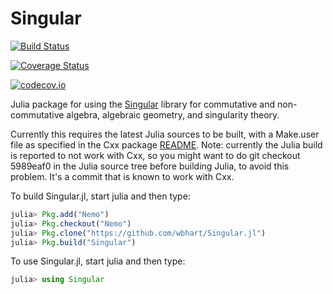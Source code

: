 # Singular

[![Build Status](https://travis-ci.org/wbhart/Singular.jl.svg?branch=master)](https://travis-ci.org/wbhart/Singular.jl)

[![Coverage Status](https://coveralls.io/repos/wbhart/Singular.jl/badge.svg?branch=master&service=github)](https://coveralls.io/github/wbhart/Singular.jl?branch=master)

[![codecov.io](http://codecov.io/github/wbhart/Singular.jl/coverage.svg?branch=master)](http://codecov.io/github/wbhart/Singular.jl?branch=master)

Julia package for using the [Singular](https://www.singular.uni-kl.de/) library for commutative and
non-commutative algebra, algebraic geometry, and singularity theory.

Currently this requires the latest Julia sources to be built, with a Make.user
file as specified in the Cxx package [README](https://github.com/Keno/Cxx.jl). Note: currently the Julia build is reported to not work with Cxx, so you might want to do git checkout 5989eaf0 in the Julia source tree before building Julia, to avoid this problem. It's a commit that is known to work with Cxx.

To build Singular.jl, start julia and then type:
```julia
julia> Pkg.add("Nemo")
julia> Pkg.checkout("Nemo")
julia> Pkg.clone("https://github.com/wbhart/Singular.jl")
julia> Pkg.build("Singular")
```
To use Singular.jl, start julia and then type:
```julia
julia> using Singular
```
